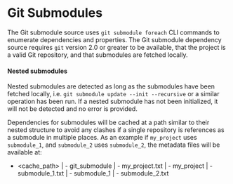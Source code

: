 # Git Submodules

The Git submodule source uses `git submodule foreach` CLI commands to enumerate dependencies and properties.  The Git submodule dependency source requires `git` version 2.0 or greater to be available, that the project is a valid Git repository, and that submodules are fetched locally.

#### Nested submodules

Nested submodules are detected as long as the submodules have been fetched locally, i.e. `git submodule update --init --recursive` or a similar operation has been run.  If a nested submodule has not been initialized, it will not be detected and no error is provided.

Dependencies for submodules will be cached at a path similar to their nested structure to avoid any clashes if a single repository is references as a submodule in multiple places.  As an example if `my_project` uses `submodule_1`, and `submodule_2` uses `submodule_2`, the metadata files will be available at:

- <cache_path>
| - git_submodule
  | - my_project.txt
  | - my_project
    | - submodule_1.txt
    | - submodule_1
      | - submodule_2.txt

